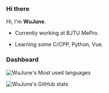 <!-- ### Hi there 👋 -->
### Hi there

<!-- ![visitors](https://visitor-badge.glitch.me/badge?page_id=WuJune.WuJune) -->

<!--
**WuJune/WuJune** is a ✨ _special_ ✨ repository because its `README.md` (this file) appears on your GitHub profile.

Here are some ideas to get you started:

- 🔭 I’m currently working on ...
- 🌱 I’m currently learning ...
- 👯 I’m looking to collaborate on ...
- 🤔 I’m looking for help with ...
- 💬 Ask me about ...
- 📫 How to reach me: ...
- 😄 Pronouns: ...
- ⚡ Fun fact: ...
-->

Hi, I'm **WuJune**.

* Currently working at BJTU MePro.

* Learning some C/CPP, Python, Vue.

<!-- * looking to collaborate on distributed storage or database. -->
<!-- * Intersted at and intended to learn distributed storage/database. -->


### Dashboard

<!-- ![WuJune's Most used languages](https://github-readme-stats.vercel.app/api/top-langs/?username=WuJune&layout=compact&langs_count=10&count_private=true) -->
![WuJune's Most used languages](https://github-readme-stats.vercel.app/api/top-langs/?username=WuJune&langs_count=10&layout=compact&count_private=true&hide=html,css,JavaScript)

<!-- [![WuJune's GitHub stats](https://github-readme-stats.vercel.app/api?username=WuJune)](https://github.com/anuraghazra/github-readme-stats) -->
![WuJune's GitHub stats](https://github-readme-stats.vercel.app/api?username=WuJune&hide=issues&show_icons=true)


